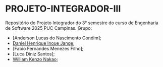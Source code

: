 # PROJETO-INTEGRADOR-III
Repositório do Projeto Integrador do 3° semestre do curso de Engenharia de Software 2025 PUC Campinas. 
Grupo: 
- [Anderson Lucas do Nascimento Gondim]; 
- [Daniel Henrique Inoue Jange](https://github.com/djange2); 
- [Fabio Fernandes Menezes Filho]; 
- [Luca Diniz Santos]; 
- [William Kenzo Nakao](https://github.com/WilliamPuc01);
